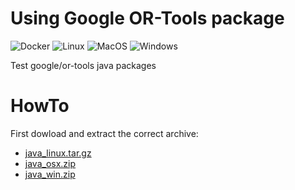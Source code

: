# Using Google OR-Tools package
![Docker](https://github.com/Mizux/java-ortools/workflows/Docker/badge.svg)
![Linux](https://github.com/Mizux/java-ortools/workflows/Linux/badge.svg)
![MacOS](https://github.com/Mizux/java-ortools/workflows/MacOS/badge.svg)
![Windows](https://github.com/Mizux/java-ortools/workflows/Windows/badge.svg)

Test google/or-tools java packages

# HowTo
First dowload and extract the correct archive:
* [java_linux.tar.gz](https://github.com/google/or-tools/releases/download/v8.0/java_linux.tar.gz)
* [java_osx.zip](https://github.com/google/or-tools/releases/download/v8.0/java_osx.zip)
* [java_win.zip](https://github.com/google/or-tools/releases/download/v8.0/java_win.zip)
